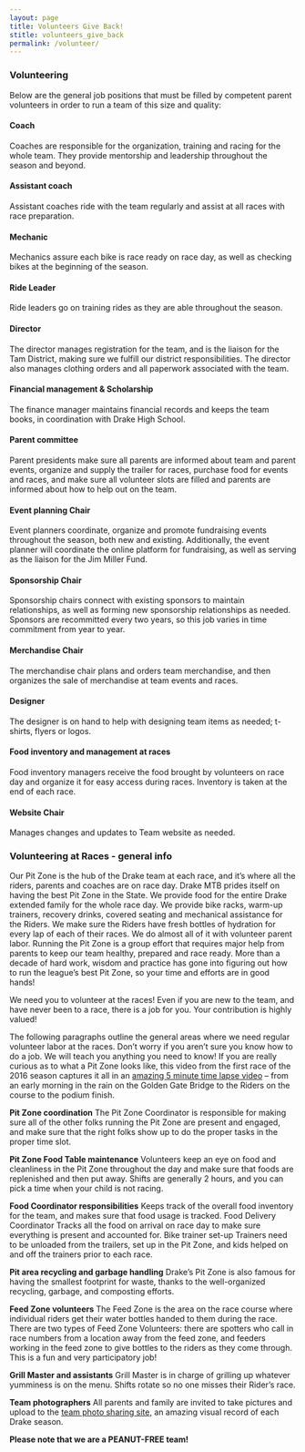 ```yaml
---
layout: page
title: Volunteers Give Back!
stitle: volunteers_give_back
permalink: /volunteer/
---
```


### Volunteering

Below are the general job positions that must be filled by competent parent volunteers in order to run a team of this size and quality: 

#### Coach
Coaches are responsible for the organization, training and racing for the whole team. They provide mentorship and leadership throughout the season and beyond.

#### Assistant coach
Assistant coaches ride with the team regularly and assist at all races with race preparation.

#### Mechanic
Mechanics assure each bike is race ready on race day, as well as checking bikes at the beginning of the season.

#### Ride Leader
Ride leaders go on training rides as they are able throughout the season.

#### Director
The director manages registration for the team, and is the liaison for the Tam District, making sure we fulfill our district responsibilities. The director also manages clothing orders and all paperwork associated with the team.

#### Financial management & Scholarship
The finance manager maintains financial records and keeps the team books, in coordination with Drake High School.

#### Parent committee
Parent presidents make sure all parents are informed about team and parent events, organize and supply the trailer for races, purchase food for events and races, and make sure all volunteer slots are filled and parents are informed about how to help out on the team. 

#### Event planning Chair
Event planners coordinate, organize and promote fundraising events throughout the season, both new and existing. Additionally, the event planner will coordinate the online platform for fundraising, as well as serving as the liaison for the Jim Miller Fund.

#### Sponsorship Chair
Sponsorship chairs connect with existing sponsors to maintain relationships, as well as forming new sponsorship relationships as needed. Sponsors are recommitted every two years, so this job varies in time commitment from year to year.

#### Merchandise Chair
The merchandise chair plans and orders team merchandise, and then organizes the sale of merchandise at team events and races.

#### Designer
The designer is on hand to help with designing team items as needed; t-shirts, flyers or logos.
 
#### Food inventory and management at races
Food inventory managers receive the food brought by volunteers on race day and organize it for easy access during races. Inventory is taken at the end of each race.

#### Website Chair
Manages changes and updates to Team website as needed.

### Volunteering at Races - general info

Our Pit Zone is the hub of the Drake team at each race, and it’s where all the riders, parents and coaches are on race day. Drake MTB prides itself on having the best Pit Zone in the State. We provide food for the entire Drake extended family for the whole race day. We provide bike racks, warm-up trainers, recovery drinks, covered seating and mechanical assistance for the Riders. We make sure the Riders have fresh bottles of hydration for every lap of each of their races. We do almost all of it with volunteer parent labor. Running the Pit Zone is a group effort that requires major help from parents to keep our team healthy, prepared and race ready. More than a decade of hard work, wisdom and practice has gone into figuring out how to run the league’s best Pit Zone, so your time and efforts are in good hands!

We need you to volunteer at the races! Even if you are new to the team, and have never been to a race, there is a job for you. Your contribution is highly valued!

The following paragraphs outline the general areas where we need regular volunteer labor at the races.  Don’t worry if you aren’t sure you know how to do a job. We will teach you anything you need to know!  If you are really curious as to what a Pit Zone looks like, this video from the first race of the 2016 season captures it all in an [amazing 5 minute time lapse video](https://www.youtube.com/watch?v=f01G-DY5t8U) – from an early morning in the rain on the Golden Gate Bridge to the Riders on the course to the podium finish.  

**Pit Zone coordination**
The Pit Zone Coordinator is responsible for making sure all of the other folks running the Pit Zone are present and engaged, and make sure that the right folks show up to do the proper tasks in the proper time slot.

**Pit Zone Food Table maintenance**
Volunteers keep an eye on food and cleanliness in the Pit Zone throughout the day and make sure that foods are replenished and then put away. Shifts are generally 2 hours, and you can pick a time when your child is not racing.

**Food Coordinator responsibilities**
Keeps track of the overall food inventory for the team, and makes sure that food usage is tracked.
Food Delivery Coordinator
Tracks all the food on arrival on race day to make sure everything is present and accounted for.
Bike trainer set-up
Trainers need to be unloaded from the trailers, set up in the Pit Zone, and kids helped on and off the trainers prior to each race.

**Pit area recycling and garbage handling**
Drake’s Pit Zone is also famous for having the smallest footprint for waste, thanks to the well-organized recycling, garbage, and composting efforts.

**Feed Zone volunteers**
The Feed Zone is the area on the race course where individual riders get their water bottles handed to them during the race. There are two types of Feed Zone Volunteers: there are spotters who call in race numbers from a location away from the feed zone, and feeders working in the feed zone to give bottles to the riders as they come through. This is a fun and very participatory job!

**Grill Master and assistants**
Grill Master is in charge of grilling up whatever yumminess is on the menu. Shifts rotate so no one misses their Rider’s race. 

**Team photographers**
All parents and family are invited to take pictures and upload to the [team photo sharing site,](https://goo.gl/photos/YpAmTJrjciYyz6YK7) an amazing visual record of each Drake season.

**Please note that we are a PEANUT-FREE team!**
